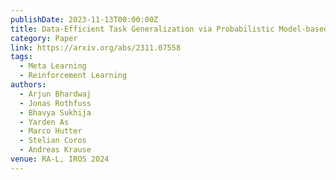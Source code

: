```yaml
---
publishDate: 2023-11-13T00:00:00Z
title: Data-Efficient Task Generalization via Probabilistic Model-based Meta Reinforcement Learning
category: Paper
link: https://arxiv.org/abs/2311.07558
tags:
  - Meta Learning
  - Reinforcement Learning
authors:
  - Arjun Bhardwaj
  - Jonas Rothfuss
  - Bhavya Sukhija
  - Yarden As
  - Marco Hutter
  - Stelian Coros
  - Andreas Krause
venue: RA-L, IROS 2024
---
```

